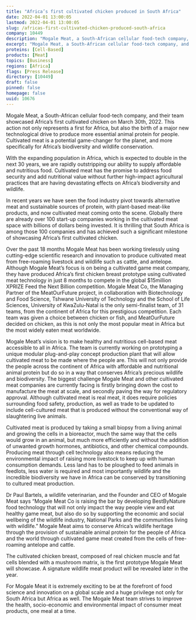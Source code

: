 ```yaml
---
title: "Africa’s first cultivated chicken produced in South Africa"
date: 2022-04-01 13:00:05
lastmod: 2022-04-01 13:00:05
slug: /africas-first-cultivated-chicken-produced-south-africa
company: 10449
description: "Mogale Meat, a South-African cellular food-tech company, and their team showcased Africa’s first cultivated chicken on March 30th, 2022. This action not only represents a first for Africa, but also the birth of a major new technological drive to produce more essential animal protein for people. Cultivated meat is a potential game-changer for the planet, and more specifically for Africa’s biodiversity and wildlife conservation."
excerpt: "Mogale Meat, a South-African cellular food-tech company, and their team showcased Africa’s first cultivated chicken on March 30th, 2022. This action not only represents a first for Africa, but also the birth of a major new technological drive to produce more essential animal protein for people. Cultivated meat is a potential game-changer for the planet, and more specifically for Africa’s biodiversity and wildlife conservation."
proteins: [Cell-Based]
products: [Meat]
topics: [Business]
regions: [Africa]
flags: [Press Release]
directory: [10449]
draft: false
pinned: false
homepage: false
uuid: 10676
---
```

<p>Mogale Meat, a South-African cellular food-tech company, and their team showcased Africa’s first cultivated chicken on March 30th, 2022. This action not only represents a first for Africa, but also the birth of a major new technological drive to produce more essential animal protein for people. Cultivated meat is a potential game-changer for the planet, and more specifically for Africa’s biodiversity and wildlife conservation.</p>
<p>With the expanding population in Africa, which is expected to double in the next 30 years, we are rapidly outstripping our ability to supply affordable and nutritious food. Cultivated meat has the promise to address food security and add nutritional value without further high-impact agricultural practices that are having devastating effects on Africa’s biodiversity and wildlife.</p>
<p>In recent years we have seen the food industry pivot towards alternative meat and sustainable sources of protein, with plant-based meat-like products, and now cultivated meat coming onto the scene. Globally there are already over 100 start-up companies working in the cultivated meat space with billions of dollars being invested. It is thrilling that South Africa is among those 100 companies and has achieved such a significant milestone of showcasing Africa’s first cultivated chicken.</p>
<p>Over the past 18 months Mogale Meat has been working tirelessly using cutting-edge scientific research and innovation to produce cultivated meat from free-roaming livestock and wildlife such as cattle, and antelope. Although Mogale Meat’s focus is on being a cultivated game meat company, they have produced Africa’s first chicken breast prototype using cultivated meat technology in just 8 months to compete in the global $15million XPRIZE Feed the Next Billion competition. Mogale Meat Co, the Managing Partner of the MeatOurFuture project, in collaboration with Biotechnology and Food Science, Tshwane University of Technology and the School of Life Sciences, University of KwaZulu-Natal is the only semi-finalist team, of 31 teams, from the continent of Africa for this prestigious competition. Each team was given a choice between chicken or fish, and MeatOurFuture decided on chicken, as this is not only the most popular meat in Africa but the most widely eaten meat worldwide.</p>
<p>Mogale Meat’s vision is to make healthy and nutritious cell-based meat accessible to all in Africa. The team is currently working on prototyping a unique modular plug-and-play concept production plant that will allow cultivated meat to be made where the people are. This will not only provide the people across the continent of Africa with affordable and nutritional animal protein but do so in a way that conserves Africa’s precious wildlife and biodiversity. The biggest challenge Mogale Meat and other cultivated meat companies are currently facing is firstly bringing down the cost to manufacture the meat at scale, and secondly paving the way for regulatory approval. Although cultivated meat is real meat, it does require policies surrounding food safety, production, as well as trade to be updated to include cell-cultured meat that is produced without the conventional way of slaughtering live animals.</p>
<p>Cultivated meat is produced by taking a small biopsy from a living animal and growing the cells in a bioreactor, much the same way that the cells would grow in an animal, but much more efficiently and without the addition of unwanted growth hormones, antibiotics, and other chemical compounds. Producing meat through cell technology also means reducing the environmental impact of raising more livestock to keep up with human consumption demands. Less land has to be ploughed to feed animals in feedlots, less water is required and most importantly wildlife and the incredible biodiversity we have in Africa can be conserved by transitioning to cultured meat production.</p>
<p>Dr Paul Bartels, a wildlife veterinarian, and the Founder and CEO of Mogale Meat says “Mogale Meat Co is raising the bar by developing BestByNature food technology that will not only impact the way people view and eat healthy game meat, but also do so by supporting the economic and social wellbeing of the wildlife industry, National Parks and the communities living with wildlife.” Mogale Meat aims to conserve Africa’s wildlife heritage through the provision of sustainable animal protein for the people of Africa and the world through cultivated game meat created from the cells of free-roaming antelope and cattle.</p>
<p>The cultivated chicken breast, composed of real chicken muscle and fat cells blended with a mushroom matrix, is the first prototype Mogale Meat will showcase. A signature wildlife meat product will be revealed later in the year.</p>
<p>For Mogale Meat it is extremely exciting to be at the forefront of food science and innovation on a global scale and a huge privilege not only for South Africa but Africa as well. The Mogale Meat team strives to improve the health, socio-economic and environmental impact of consumer meat products, one meal at a time.</p>
